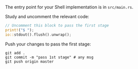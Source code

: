 The entry point for your Shell implementation is in `src/main.rs`.

Study and uncomment the relevant code: 

```rust
// Uncomment this block to pass the first stage
print!("$ ");
io::stdout().flush().unwrap();
```

Push your changes to pass the first stage:

```
git add .
git commit -m "pass 1st stage" # any msg
git push origin master
```
